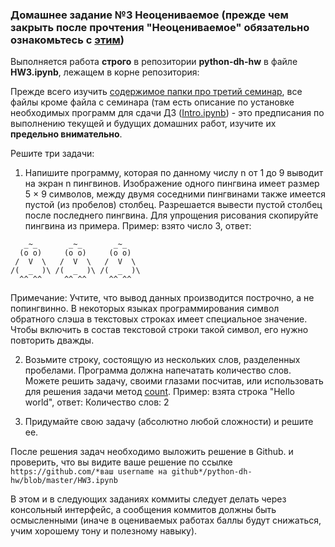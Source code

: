 ### Домашнее задание №3 **Неоцениваемое (прежде чем закрыть после прочтения "Неоцениваемое" обязательно ознакомьтесь с [этим](https://github.com/ancatmara/python-for-dh/blob/master/Classes/3/О_дз.md))**

Выполняется работа **строго** в репозитории **python-dh-hw** в файле **HW3.ipynb**, лежащем в корне репозитория: 

Прежде всего изучить [содержимое папки про третий семинар](https://github.com/ancatmara/python-for-dh/tree/master/Classes/3), все файлы кроме файла с семинара (там есть описание по установке необходимых программ для сдачи ДЗ ([Intro.ipynb](https://github.com/ancatmara/python-for-dh/blob/master/Classes/3/Intro.ipynb)) - это предписания по выполнению текущей и будущих домашних работ, изучите их **предельно внимательно**.

Решите три задачи:


1. Напишите программу, которая по данному числу n от 1 до 9 выводит на экран n пингвинов. Изображение одного пингвина имеет размер 5 × 9 символов, между двумя соседними пингвинами также имеется пустой (из пробелов) столбец. Разрешается вывести пустой столбец после последнего пингвина. Для упрощения рисования скопируйте пингвина из примера. Пример: взято число 3, ответ:
```
   _~_       _~_       _~_    
  (o o)     (o o)     (o o)   
 /  V  \   /  V  \   /  V  \  
/(  _  )\ /(  _  )\ /(  _  )\ 
  ^^ ^^     ^^ ^^     ^^ ^^   
```
Примечание: Учтите, что вывод данных производится построчно, а не попингвинно.
В некоторых языках программирования символ обратного слэша в текстовых строках имеет специальное значение. Чтобы включить в состав текстовой строки такой символ, его нужно повторить дважды.

2. Возьмите строку, состоящую из нескольких слов, разделенных пробелами. Программа должна напечатать количество слов. Можете решить задачу, своими глазами посчитав, или использовать для решения задачи метод [count](https://pythonworld.ru/tipy-dannyx-v-python/stroki-funkcii-i-metody-strok.html). Пример: взята строка "Hello world", ответ:
Количество слов: 2

3. Придумайте свою задачу (абсолютно любой сложности) и решите ее.

После решения задач необходимо выложить решение в Github. и проверить, что вы видите ваше решение по ссылке `https://github.com/*ваш username на github*/python-dh-hw/blob/master/HW3.ipynb`

В этом и в следующих заданиях коммиты следует делать через консольный интерфейс, а сообщения коммитов должны быть осмысленными (иначе в оцениваемых работах баллы будут снижаться, учим хорошему тону и полезному навыку).
